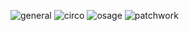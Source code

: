 ![general](https://github.com/user-attachments/assets/f096e790-bb12-4912-b9ca-69290272d701)
![circo](https://github.com/user-attachments/assets/b112111b-d2ea-4eb1-be39-41c9130ffdb2)
![osage](https://github.com/user-attachments/assets/b13f95c1-8229-4570-a206-808061091032)
![patchwork](https://github.com/user-attachments/assets/1b14672d-5469-4eaa-ac8c-b1c919f188ae)

